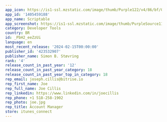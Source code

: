```yaml
---
app_icon: https://is1-ssl.mzstatic.com/image/thumb/Purple122/v4/86/bf/0e/86bf0e8d-deec-7f5a-ef72-36acd5dc3acb/AppIcon-0-0-1x_U007emarketing-0-7-0-85-220.png/1024x1024bb.png
app_id: '1405459188'
app_name: Scriptable
app_screenshot: https://is1-ssl.mzstatic.com/image/thumb/PurpleSource114/v4/1e/96/73/1e967332-2e3d-98c9-531b-153751bba934/d48adec0-3e5c-4137-bd2c-70877eda5851_1.png/1242x2688bb.png
category: Developer Tools
country: BR
id: _PbH2_eeZzUi
language: en
most_recent_release: '2024-02-15T00:00:00'
publisher_id: '423532907'
publisher_name: Simon B. Støvring
rank: '4'
release_count_in_past_year: '12'
release_count_in_past_year_category: 18
release_count_in_past_year_top_in_category: 18
rep_email: joseph.cillis@bitrise.io
rep_first_name: Joe
rep_full_name: Joe Cillis
rep_linkedin: https://www.linkedin.com/in/joecillis
rep_phone: +1 518-258-1902
rep_photo: joe.jpg
rep_title: Account Manager
store: itunes_connect
---
```


